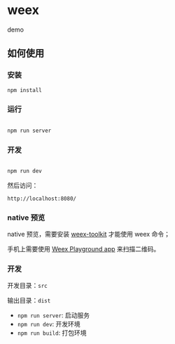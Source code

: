 # weex

demo


## 如何使用

### 安装

```bash
npm install
```
### 运行

```bash

npm run server

```

### 开发
```bash

npm run dev

```

然后访问：

`http://localhost:8080/`

### native 预览

native 预览，需要安装 [weex-toolkit](http://alibaba.github.io/weex/doc/tools/cli.html) 才能使用 weex 命令；

手机上需要使用 [Weex Playground app](http://alibaba.github.io/weex/download.html) 来扫描二维码。

### 开发

开发目录：`src`

输出目录：`dist`

* `npm run server`: 启动服务
* `npm run dev`: 开发环境
* `npm run build`: 打包环境



